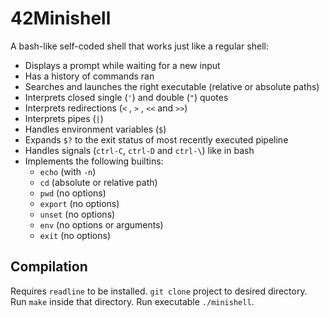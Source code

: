 # 42Minishell

A bash-like self-coded shell that works just like a regular shell:

* Displays a prompt while waiting for a new input
* Has a history of commands ran
* Searches and launches the right executable (relative or absolute paths)
* Interprets closed single (`'`) and double (`"`) quotes
* Interprets redirections (`<` , `>` , `<<` and `>>`)
* Interprets pipes (`|`)
* Handles environment variables (`$`)
* Expands `$?` to the exit status of most recently executed pipeline
* Handles signals (`ctrl-C`, `ctrl-D` and `ctrl-\`) like in bash
* Implements the following builtins:
  * `echo` (with `-n`)
  * `cd` (absolute or relative path)
  * `pwd` (no options)
  * `export` (no options)
  * `unset` (no options)
  * `env` (no options or arguments)
  * `exit` (no options)
 
## Compilation
Requires `readline` to be installed. `git clone` project to desired directory. Run `make` inside that directory. Run executable `./minishell`.
